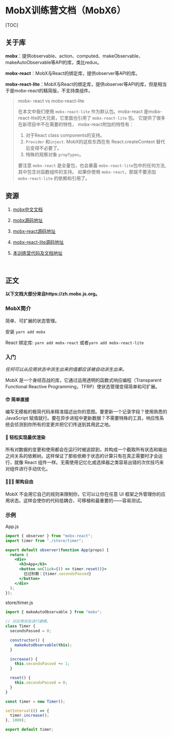 # MobX训练营文档（MobX6）

[TOC]

## 关于库

**mobx**：提供observable、action、computed、makeObservable、makeAutoObservable等API的库，类比redux。

**mobx-react**：MobX与React的绑定库，提供observer等API的库。

**mobx-react-lite**：MobX与React的绑定库，提供observer等API的库，但是相当于是mobx-react的精简版，不支持类组件。

> mobx- react vs mobx-react-lite
>
> 在本文中我们使用 `mobx-react-lite` 作为默认包。mobx-react 是mobx-react-lite的大兄弟，它里面也引用了 `mobx-react-lite` 包。 它提供了很多在新项目中不在需要的特性， mobx-react附加的特性有：
>
> 1. 对于React class components的支持。
> 2. `Provider` 和`inject`. MobX的这些东西在有 React.createContext 替代后变得不必要了。
> 3. 特殊的观察对象 `propTypes`。
>
> 要注意 `mobx-react` 是全量包，也会暴露 `mobx-react-lite`包中的任何方法,其中包含对函数组件的支持。 如果你使用 `mobx-react`，那就不要添加 `mobx-react-lite` 的依赖和引用了。



## 资源

1. [mobx中文文档](https://zh.mobx.js.org/README.html)

2. [mobx源码地址](https://github.com/mobxjs/mobx)

3. [mobx-react源码地址](https://github.com/mobxjs/mobx-react)

4. [mobx-react-lite源码地址](https://github.com/mobxjs/mobx-react-lite)

5. [本训练营代码及文档地址](https://github.com/bubucuo/mobx-2020)

   ​    

## 正文

**以下文档大部分来自https://zh.mobx.js.org。**



### MobX简介

简单、可扩展的状态管理。

安装 `yarn add mobx `

React 绑定库: `yarn add mobx-react` 或者`yarn add mobx-react-lite`



### 入门

*任何可以从应用状态中派生出来的值都应该被自动派生出来。*

MobX 是一个身经百战的库，它通过运用透明的函数式响应编程（Transparent Functional Reactive Programming，TFRP）使状态管理变得简单和可扩展。

#### 😙 简单直接

编写无模板的极简代码来精准描述出你的意图。要更新一个记录字段？使用熟悉的 JavaScript 赋值就行。要在异步进程中更新数据？不需要特殊的工具，响应性系统会侦测到你所有的变更并把它们传送到其用武之地。

#### 🚅 轻松实现最优渲染

所有对数据的变更和使用都会在运行时被追踪到，并构成一个截取所有状态和输出之间关系的依赖树。这样保证了那些依赖于状态的计算只有在真正需要时才会运行，就像 React 组件一样。无需使用记忆化或选择器之类容易出错的次优技巧来对组件进行手动优化。

#### 🤹🏻‍♂️ 架构自由

MobX 不会用它自己的规则来限制你，它可以让你在任意 UI 框架之外管理你的应用状态。这样会使你的代码低耦合、可移植和最重要的——容易测试。

### 示例

App.js

```jsx
import { observer } from "mobx-react";
import timer from "./store/timer";

export default observer(function App(props) {
  return (
    <div>
      <h3>App</h3>
      <button onClick={() => timer.reset()}>
        已过秒数：{timer.secondsPassed}
      </button>
    </div>
  );
});
```

store/timer.js

```js
import { makeAutoObservable } from "mobx";

// 对应用状态进行建模。
class Timer {
  secondsPassed = 0;

  constructor() {
    makeAutoObservable(this);
  }

  increase() {
    this.secondsPassed += 1;
  }

  reset() {
    this.secondsPassed = 0;
  }
}

const timer = new Timer();

setInterval(() => {
  timer.increase();
}, 1000);

export default timer;
```





